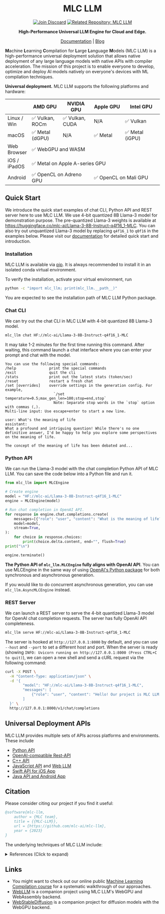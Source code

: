<div align="center">

# MLC LLM
[![Join Discoard](https://img.shields.io/badge/Join-Discord-7289DA?logo=discord&logoColor=white)]("https://discord.gg/9Xpy2HGBuD")
[![Related Repository: MLC LLM](https://img.shields.io/badge/Related_Repo-Web_LLM-fafbfc?logo=github)](https://github.com/mlc-ai/web-llm/)

**High-Performance Universal LLM Engine for Cloud and Edge.**

[Documentation](https://llm.mlc.ai/docs) | [Blog](https://blog.mlc.ai/)

</div>


**M**achine **L**earning **C**ompilation for **L**arge **L**anguage **M**odels (MLC LLM) is a high-performance universal deployment solution that allows native deployment of any large language models with native APIs with compiler acceleration. The mission of this project is to enable everyone to develop, optimize and deploy AI models natively on everyone's devices with ML compilation techniques.

**Universal deployment.** MLC LLM supports the following platforms and hardware:

<table style="width:100%">
  <thead>
    <tr>
      <th style="width:15%"> </th>
      <th style="width:20%">AMD GPU</th>
      <th style="width:20%">NVIDIA GPU</th>
      <th style="width:20%">Apple GPU</th>
      <th style="width:24%">Intel GPU</th>
    </tr>
  </thead>
  <tbody>
    <tr>
      <td>Linux / Win</td>
      <td>✅ Vulkan, ROCm</td>
      <td>✅ Vulkan, CUDA</td>
      <td>N/A</td>
      <td>✅ Vulkan</td>
    </tr>
    <tr>
      <td>macOS</td>
      <td>✅ Metal (dGPU)</td>
      <td>N/A</td>
      <td>✅ Metal</td>
      <td>✅ Metal (iGPU)</td>
    </tr>
    <tr>
      <td>Web Browser</td>
      <td colspan=4>✅ WebGPU and WASM </td>
    </tr>
    <tr>
      <td>iOS / iPadOS</td>
      <td colspan=4>✅ Metal on Apple A-series GPU</td>
    </tr>
    <tr>
      <td>Android</td>
      <td colspan=2>✅ OpenCL on Adreno GPU</td>
      <td colspan=2>✅ OpenCL on Mali GPU</td>
    </tr>
  </tbody>
</table>


## Quick Start

We introduce the quick start examples of chat CLI, Python API and REST server here to use MLC LLM.
We use 4-bit quantized 8B Llama-3 model for demonstration purpose.
The pre-quantized Llama-3 weights is available at https://huggingface.co/mlc-ai/Llama-3-8B-Instruct-q4f16_1-MLC.
You can also try out unquantized Llama-3 model by replacing `q4f16_1` to `q0f16` in the examples below.
Please visit our [documentation](https://llm.mlc.ai/docs/index.html) for detailed quick start and introduction.

### Installation

MLC LLM is available via [pip](https://llm.mlc.ai/docs/install/mlc_llm.html#install-mlc-packages).
It is always recommended to install it in an isolated conda virtual environment.

To verify the installation, activate your virtual environment, run

```bash
python -c "import mlc_llm; print(mlc_llm.__path__)"
```

You are expected to see the installation path of MLC LLM Python package.

### Chat CLI

We can try out the chat CLI in MLC LLM with 4-bit quantized 8B Llama-3 model.

```bash
mlc_llm chat HF://mlc-ai/Llama-3-8B-Instruct-q4f16_1-MLC
```

It may take 1-2 minutes for the first time running this command.
After waiting, this command launch a chat interface where you can enter your prompt and chat with the model.

```
You can use the following special commands:
/help               print the special commands
/exit               quit the cli
/stats              print out the latest stats (token/sec)
/reset              restart a fresh chat
/set [overrides]    override settings in the generation config. For example,
                      `/set temperature=0.5;max_gen_len=100;stop=end,stop`
                      Note: Separate stop words in the `stop` option with commas (,).
Multi-line input: Use escape+enter to start a new line.

user: What's the meaning of life
assistant:
What a profound and intriguing question! While there's no one definitive answer, I'd be happy to help you explore some perspectives on the meaning of life.

The concept of the meaning of life has been debated and...
```

### Python API

We can run the Llama-3 model with the chat completion Python API of MLC LLM.
You can save the code below into a Python file and run it.

```python
from mlc_llm import MLCEngine

# Create engine
model = "HF://mlc-ai/Llama-3-8B-Instruct-q4f16_1-MLC"
engine = MLCEngine(model)

# Run chat completion in OpenAI API.
for response in engine.chat.completions.create(
    messages=[{"role": "user", "content": "What is the meaning of life?"}],
    model=model,
    stream=True,
):
    for choice in response.choices:
        print(choice.delta.content, end="", flush=True)
print("\n")

engine.terminate()
```

**The Python API of `mlc_llm.MLCEngine` fully aligns with OpenAI API**.
You can use MLCEngine in the same way of using
[OpenAI's Python package](https://github.com/openai/openai-python?tab=readme-ov-file#usage)
for both synchronous and asynchronous generation.

If you would like to do concurrent asynchronous generation, you can use `mlc_llm.AsyncMLCEngine` instead.

### REST Server

We can launch a REST server to serve the 4-bit quantized Llama-3 model for OpenAI chat completion requests.
The server has fully OpenAI API completeness.

```bash
mlc_llm serve HF://mlc-ai/Llama-3-8B-Instruct-q4f16_1-MLC
```

The server is hooked at `http://127.0.0.1:8000` by default, and you can use `--host` and `--port`
to set a different host and port.
When the server is ready (showing `INFO: Uvicorn running on http://127.0.0.1:8000 (Press CTRL+C to quit)`),
we can open a new shell and send a cURL request via the following command:

```bash
curl -X POST \
  -H "Content-Type: application/json" \
  -d '{
        "model": "HF://mlc-ai/Llama-3-8B-Instruct-q4f16_1-MLC",
        "messages": [
            {"role": "user", "content": "Hello! Our project is MLC LLM. What is the name of our project?"}
        ]
  }' \
  http://127.0.0.1:8000/v1/chat/completions
```

## Universal Deployment APIs

MLC LLM provides multiple sets of APIs across platforms and environments. These include
* [Python API](https://llm.mlc.ai/docs/deploy/python_engine.html)
* [OpenAI-compatible Rest-API](https://llm.mlc.ai/docs/deploy/rest.html)
* [C++ API](https://llm.mlc.ai/docs/deploy/cli.html)
* [JavaScript API](https://llm.mlc.ai/docs/deploy/javascript.html) and [Web LLM](https://github.com/mlc-ai/web-llm)
* [Swift API for iOS App](https://llm.mlc.ai/docs/deploy/ios.html)
* [Java API and Android App](https://llm.mlc.ai/docs/deploy/android.html)

## Citation

Please consider citing our project if you find it useful:

```bibtex
@software{mlc-llm,
    author = {MLC team},
    title = {{MLC-LLM}},
    url = {https://github.com/mlc-ai/mlc-llm},
    year = {2023}
}
```

The underlying techniques of MLC LLM include:

<details>
  <summary>References (Click to expand)</summary>

  ```bibtex
  @inproceedings{tensorir,
      author = {Feng, Siyuan and Hou, Bohan and Jin, Hongyi and Lin, Wuwei and Shao, Junru and Lai, Ruihang and Ye, Zihao and Zheng, Lianmin and Yu, Cody Hao and Yu, Yong and Chen, Tianqi},
      title = {TensorIR: An Abstraction for Automatic Tensorized Program Optimization},
      year = {2023},
      isbn = {9781450399166},
      publisher = {Association for Computing Machinery},
      address = {New York, NY, USA},
      url = {https://doi.org/10.1145/3575693.3576933},
      doi = {10.1145/3575693.3576933},
      booktitle = {Proceedings of the 28th ACM International Conference on Architectural Support for Programming Languages and Operating Systems, Volume 2},
      pages = {804–817},
      numpages = {14},
      keywords = {Tensor Computation, Machine Learning Compiler, Deep Neural Network},
      location = {Vancouver, BC, Canada},
      series = {ASPLOS 2023}
  }

  @inproceedings{metaschedule,
      author = {Shao, Junru and Zhou, Xiyou and Feng, Siyuan and Hou, Bohan and Lai, Ruihang and Jin, Hongyi and Lin, Wuwei and Masuda, Masahiro and Yu, Cody Hao and Chen, Tianqi},
      booktitle = {Advances in Neural Information Processing Systems},
      editor = {S. Koyejo and S. Mohamed and A. Agarwal and D. Belgrave and K. Cho and A. Oh},
      pages = {35783--35796},
      publisher = {Curran Associates, Inc.},
      title = {Tensor Program Optimization with Probabilistic Programs},
      url = {https://proceedings.neurips.cc/paper_files/paper/2022/file/e894eafae43e68b4c8dfdacf742bcbf3-Paper-Conference.pdf},
      volume = {35},
      year = {2022}
  }

  @inproceedings{tvm,
      author = {Tianqi Chen and Thierry Moreau and Ziheng Jiang and Lianmin Zheng and Eddie Yan and Haichen Shen and Meghan Cowan and Leyuan Wang and Yuwei Hu and Luis Ceze and Carlos Guestrin and Arvind Krishnamurthy},
      title = {{TVM}: An Automated {End-to-End} Optimizing Compiler for Deep Learning},
      booktitle = {13th USENIX Symposium on Operating Systems Design and Implementation (OSDI 18)},
      year = {2018},
      isbn = {978-1-939133-08-3},
      address = {Carlsbad, CA},
      pages = {578--594},
      url = {https://www.usenix.org/conference/osdi18/presentation/chen},
      publisher = {USENIX Association},
      month = oct,
  }
  ```
</details>

## Links

- You might want to check out our online public [Machine Learning Compilation course](https://mlc.ai) for a systematic
walkthrough of our approaches.
- [WebLLM](https://webllm.mlc.ai/) is a companion project using MLC LLM's WebGPU and WebAssembly backend.
- [WebStableDiffusion](https://websd.mlc.ai/) is a companion project for diffusion models with the WebGPU backend.

